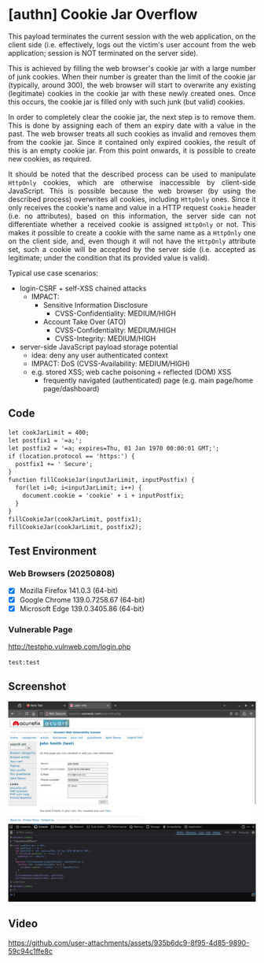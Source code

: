 # [authn] Cookie Jar Overflow

<p align="justify">This payload terminates the current session with the web application, on the client side (i.e. effectively, logs out the victim's user account from the web application; session is NOT terminated on the server side).</p>

<p align="justify">This is achieved by filling the web browser's cookie jar with a large number of junk cookies. When their number is greater than the limit of the cookie jar (typically, around 300), the web browser will start to overwrite any existing (legitimate) cookies in the cookie jar with these newly created ones. Once this occurs, the cookie jar is filled only with such junk (but valid) cookies.</p>

<p align="justify">In order to completely clear the cookie jar, the next step is to remove them. This is done by assigning each of them an expiry date with a value in the past. The web browser treats all such cookies as invalid and removes them from the cookie jar. Since it contained only expired cookies, the result of this is an empty cookie jar. From this point onwards, it is possible to create new cookies, as required.</p>

<p align="justify">It should be noted that the described process can be used to manipulate <code>HttpOnly</code> cookies, which are otherwise inaccessible by client-side JavaScript. This is possible because the web browser (by using the described process) overwrites all cookies, including <code>HttpOnly</code> ones. Since it only receives the cookie's name and value in a HTTP request <code>Cookie</code> header (i.e. no attributes), based on this information, the server side can not differentiate whether a received cookie is assigned <code>HttpOnly</code> or not. This makes it possible to create a cookie with the same name as a <code>HttpOnly</code> one on the client side, and, even though it will not have the <code>HttpOnly</code> attribute set, such a cookie will be accepted by the server side (i.e. accepted as legitimate; under the condition that its provided value is valid).</p>

Typical use case scenarios:
* login-CSRF + self-XSS chained attacks
    * IMPACT:
        * Sensitive Information Disclosure
            * CVSS-Confidentiality: MEDIUM/HIGH
        * Account Take Over (ATO)
            * CVSS-Confidentiality: MEDIUM/HIGH
            * CVSS-Integrity: MEDIUM/HIGH
* server-side JavaScript payload storage potential
    * idea: deny any user authenticated context
    * IMPACT: DoS (CVSS-Availability: MEDIUM/HIGH)
    * e.g. stored XSS; web cache poisoning + reflected (DOM) XSS
        * frequently navigated (authenticated) page (e.g. main page/home page/dashboard)

## Code

```
let cookJarLimit = 400;
let postfix1 = '=a;';
let postfix2 = '=a; expires=Thu, 01 Jan 1970 00:00:01 GMT;';
if (location.protocol == 'https:') {
  postfix1 += ' Secure';
}
function fillCookieJar(inputJarLimit, inputPostfix) {
  for(let i=0; i<inputJarLimit; i++) {
    document.cookie = 'cookie' + i + inputPostfix;
  }
}
fillCookieJar(cookJarLimit, postfix1);
fillCookieJar(cookJarLimit, postfix2);
```

## Test Environment

### Web Browsers (20250808)

* [x] Mozilla Firefox 141.0.3 (64-bit)
* [x] Google Chrome 139.0.7258.67 (64-bit)
* [x] Microsoft Edge 139.0.3405.86 (64-bit)

### Vulnerable Page

http://testphp.vulnweb.com/login.php

`test:test`

## Screenshot

<p align="center">
  <kbd>
    <picture>
      <source media="" srcset="https://raw.githubusercontent.com/lighthouseitsecurity/weaponizedXSS/refs/heads/main/advanced/jsGadgets/cookieJarOverflow/screenshots/cookieJarOverflow_-_logout_-_1-1.png">
      <img src="https://raw.githubusercontent.com/lighthouseitsecurity/weaponizedXSS/refs/heads/main/advanced/jsGadgets/cookieJarOverflow/screenshots/cookieJarOverflow_-_logout_-_1-1.png">
    </picture>
  </kbd>
</p>

## Video

https://github.com/user-attachments/assets/935b6dc9-8f95-4d85-9890-59c94c1ffe8c
